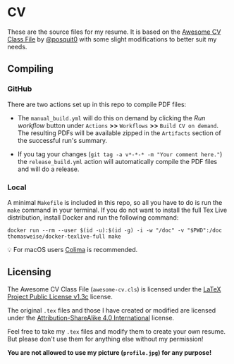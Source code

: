# CV

These are the source files for my resume. It is based on the [Awesome CV Class File](https://github.com/posquit0/Awesome-CV) by [@posquit0](https://github.com/posquit0) with some slight modifications to better suit my needs.

## Compiling

### GitHub

There are two actions set up in this repo to compile PDF files:

- The `manual_build.yml` will do this on demand by clicking the *Run workflow* button under `Actions` **>>** `Workflows` **>>** `Build CV on demand`. The resulting PDFs will be available zipped in the `Artifacts` section of the successful run's summary.

- If you tag your changes (`git tag -a v*-*-* -m "Your comment here."`) the `release_build.yml` action will automatically compile the PDF files and will do a release.

### Local

A minimal `Makefile` is included in this repo, so all you have to do is run the `make` command in your terminal. If you do not want to install the full Tex Live distribution, install Docker and run the following command:

`docker run --rm --user $(id -u):$(id -g) -i -w "/doc" -v "$PWD":/doc thomasweise/docker-texlive-full make`

:bulb: For macOS users [Colima](https://github.com/abiosoft/colima) is recommended.

## Licensing

The Awesome CV Class File (`awesome-cv.cls`) is licensed under the [LaTeX Project Public License v1.3c](http://www.latex-project.org/lppl) license.

The original `.tex` files and those I have created or modified are licensed under the [Attribution-ShareAlike 4.0 International](https://creativecommons.org/licenses/by-sa/4.0/) license.

Feel free to take my `.tex` files and modify them to create your own resume. But please don't use them for anything else without my permission!

**You are not allowed to use my picture (`profile.jpg`) for any purpose!**